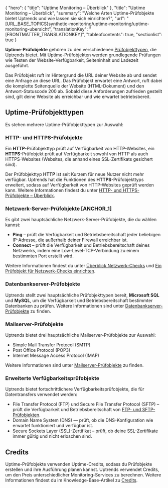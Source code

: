 {
  "hero": {
    "title": "Uptime Monitoring – Überblick"
  },
  "title": "Uptime Monitoring – Überblick",
  "summary": "Welche Arten Uptime-Prüfobjekte bietet Uptrends und wie lassen sie sich einrichten?",
  "url": "[URL_BASE_TOPICS]synthetic-monitoring/uptime-monitoring/uptime-monitoring-ubersicht",
  "translationKey": "[FRONTMATTER_TRANSLATIONKEY]",
  "tableofcontents": true,
  "sectionlist": true
}

**Uptime-Prüfobjekte** gehören zu den verschiedenen [Prüfobjekttypen]([LINK_URL_1]), die Uptrends bietet. Mit Uptime-Prüfobjekten werden grundlegende Prüfungen wie Testen der Website-Verfügbarkeit, Seiteninhalt und Ladezeit ausgeführt.

Das Prüfobjekt ruft im Hintergrund die URL deiner Website ab und sendet eine Anfrage an diese URL. Das Prüfobjekt erwartet eine Antwort, ruft dabei die komplette Seitenquelle der Website (HTML-Dokument) und den Antwort-Statuscode 200 ab. Sobald diese Anforderungen zufrieden gestellt sind, gilt deine Website als erreichbar und wie erwartet betriebsbereit.

## Uptime-Prüfobjekttypen

Es stehen mehrere Uptime-Prüfobjekttypen zur Auswahl:

### HTTP- und HTTPS-Prüfobjekte

Ein **HTTP**-Prüfobjekttyp prüft auf Verfügbarkeit von HTTP-Websites, ein **HTTPS**-Prüfobjekt prüft auf Verfügbarkeit sowohl von HTTP als auch HTTPS-Websites (Websites, die anhand eines SSL-Zertifikats gesichert sind). 

Der Prüfobjekttyp **HTTP** ist seit Kurzem für neue Nutzer nicht mehr verfügbar. Uptrends hat die Funktionen des **HTTPS**-Prüfobjekttyps erweitert, sodass auf Verfügbarkeit von HTTP-Websites geprüft werden kann. Weitere Informationen findest du unter [HTTP- und HTTPS-Prüfobjekte – Überblick]([LINK_URL_2]).

### Netzwerk-Server-Prüfobjekte [ANCHOR_1]

Es gibt zwei hauptsächliche Netzwerk-Server-Prüfobjekte, die du wählen kannst:

- **Ping**  – prüft die Verfügbarkeit und Betriebsbereitschaft jeder beliebigen IP-Adresse, die außerhalb deiner Firewall erreichbar ist.  
- **Connect** – prüft die Verfügbarkeit und Betriebsbereitschaft deines Netzwerks, indem eine Low-Level-TCP-Verbindung zu einem bestimmten Port erstellt wird.

Weitere Informationen findest du unter [Überblick Netzwerk-Checks]([LINK_URL_3]) und [Ein Prüfobjekt für Netzwerk-Checks einrichten]([LINK_URL_4]).

### Datenbankserver-Prüfobjekte

Uptrends stellt zwei hauptsächliche Prüfobjekttypen bereit, **Microsoft SQL** und **MySQL**, um die Verfügbarkeit und Betriebsbereitschaft bestimmter Datenbanken zu prüfen. Weitere Informationen sind unter [Datenbankserver-Prüfobjekte]([LINK_URL_5]) zu finden.

### Mailserver-Prüfobjekte

Uptrends bietet drei hauptsächliche Mailserver-Prüfobjekte zur Auswahl:

- Simple Mail Transfer Protocol (SMTP)
- Post Office Protocol (POP3)
- Internet Message Access Protocol (IMAP)

Weitere Informationen sind unter [Mailserver-Prüfobjekte]([LINK_URL_6]) zu finden.

### Erweiterte Verfügbarkeitsprüfobjekte

Uptrends bietet fortschrittlichere Verfügbarkeitsprüfobjekte, die für Datentransfers verwendet werden:

- File Transfer Protocol (FTP) und Secure File Transfer Protocol (SFTP) – prüft die Verfügbarkeit und Betriebsbereitschaft von [FTP- und SFTP-Prüfobjekten]([LINK_URL_7]).
- Domain Name System (DNS) — prüft, ob die DNS-Konfiguration wie erwartet funktioniert und verfügbar ist.
- Secure Sockets Layer (SSL)-Zertifikat – prüft, ob deine SSL-Zertifikate immer gültig und nicht erloschen sind.

## Credits

Uptime-Prüfobjekte verwenden Uptime-Credits, sodass du Prüfobjekte erstellen und ihre Ausführung planen kannst. Uptrends verwendet Credits, um den Preis unterschiedlicher Monitoring-Services zu berechnen. Weitere Informationen findest du im Knowledge-Base-Artikel zu [Credits]([LINK_URL_8]).